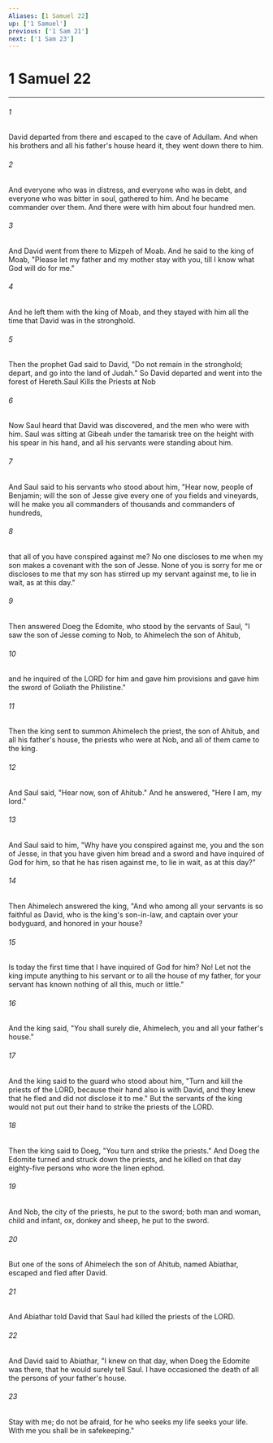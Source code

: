 ```yaml
---
Aliases: [1 Samuel 22]
up: ['1 Samuel']
previous: ['1 Sam 21']
next: ['1 Sam 23']
---
```

# 1 Samuel 22
***



###### 1 
David departed from there and escaped to the cave of Adullam. And when his brothers and all his father's house heard it, they went down there to him. 

###### 2 
And everyone who was in distress, and everyone who was in debt, and everyone who was bitter in soul, gathered to him. And he became commander over them. And there were with him about four hundred men. 

###### 3 
And David went from there to Mizpeh of Moab. And he said to the king of Moab, "Please let my father and my mother stay with you, till I know what God will do for me." 

###### 4 
And he left them with the king of Moab, and they stayed with him all the time that David was in the stronghold. 

###### 5 
Then the prophet Gad said to David, "Do not remain in the stronghold; depart, and go into the land of Judah." So David departed and went into the forest of Hereth.Saul Kills the Priests at Nob 

###### 6 
Now Saul heard that David was discovered, and the men who were with him. Saul was sitting at Gibeah under the tamarisk tree on the height with his spear in his hand, and all his servants were standing about him. 

###### 7 
And Saul said to his servants who stood about him, "Hear now, people of Benjamin; will the son of Jesse give every one of you fields and vineyards, will he make you all commanders of thousands and commanders of hundreds, 

###### 8 
that all of you have conspired against me? No one discloses to me when my son makes a covenant with the son of Jesse. None of you is sorry for me or discloses to me that my son has stirred up my servant against me, to lie in wait, as at this day." 

###### 9 
Then answered Doeg the Edomite, who stood by the servants of Saul, "I saw the son of Jesse coming to Nob, to Ahimelech the son of Ahitub, 

###### 10 
and he inquired of the LORD for him and gave him provisions and gave him the sword of Goliath the Philistine." 

###### 11 
Then the king sent to summon Ahimelech the priest, the son of Ahitub, and all his father's house, the priests who were at Nob, and all of them came to the king. 

###### 12 
And Saul said, "Hear now, son of Ahitub." And he answered, "Here I am, my lord." 

###### 13 
And Saul said to him, "Why have you conspired against me, you and the son of Jesse, in that you have given him bread and a sword and have inquired of God for him, so that he has risen against me, to lie in wait, as at this day?" 

###### 14 
Then Ahimelech answered the king, "And who among all your servants is so faithful as David, who is the king's son-in-law, and captain over your bodyguard, and honored in your house? 

###### 15 
Is today the first time that I have inquired of God for him? No! Let not the king impute anything to his servant or to all the house of my father, for your servant has known nothing of all this, much or little." 

###### 16 
And the king said, "You shall surely die, Ahimelech, you and all your father's house." 

###### 17 
And the king said to the guard who stood about him, "Turn and kill the priests of the LORD, because their hand also is with David, and they knew that he fled and did not disclose it to me." But the servants of the king would not put out their hand to strike the priests of the LORD. 

###### 18 
Then the king said to Doeg, "You turn and strike the priests." And Doeg the Edomite turned and struck down the priests, and he killed on that day eighty-five persons who wore the linen ephod. 

###### 19 
And Nob, the city of the priests, he put to the sword; both man and woman, child and infant, ox, donkey and sheep, he put to the sword. 

###### 20 
But one of the sons of Ahimelech the son of Ahitub, named Abiathar, escaped and fled after David. 

###### 21 
And Abiathar told David that Saul had killed the priests of the LORD. 

###### 22 
And David said to Abiathar, "I knew on that day, when Doeg the Edomite was there, that he would surely tell Saul. I have occasioned the death of all the persons of your father's house. 

###### 23 
Stay with me; do not be afraid, for he who seeks my life seeks your life. With me you shall be in safekeeping."
